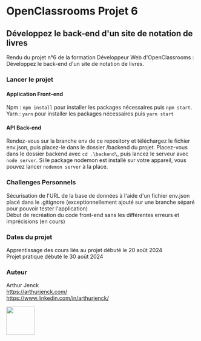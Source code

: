 # OpenClassrooms Projet 6

## Développez le back-end d'un site de notation de livres

Rendu du projet n°6 de la formation Développeur Web d'OpenClassrooms : Développez le back-end d'un site de notation de livres.

### Lancer le projet

#### Application Front-end

Npm : `npm install` pour installer les packages nécessaires puis `npm start`.  
Yarn : `yarn` pour installer les packages nécessaires puis `yarn start`

#### API Back-end

Rendez-vous sur la branche env de ce repository et téléchargez le fichier env.json, puis placez-le dans le dossier /backend du projet.
Placez-vous dans le dossier backend avec `cd .\backend\`, puis lancez le serveur avec `node server`. Si le package nodemon est installé sur votre appareil, vous pouvez lancer `nodemon server` à la place.

### Challenges Personnels

Sécurisation de l'URL de la base de données à l'aide d'un fichier env.json placé dans le .gitignore (exceptionnellement ajouté sur une branche séparé pour pouvoir tester l'application)  
Début de recréation du code front-end sans les différentes erreurs et imprécisions (en cours)

### Dates du projet

Apprentissage des cours liés au projet débuté le 20 août 2024  
Projet pratique débuté le 30 août 2024

### Auteur

Arthur Jenck  
https://arthurjenck.com/  
https://www.linkedin.com/in/arthurjenck/

<img src="https://i.ibb.co/grKRmmn/Logo-Jaune-PNG.png" width="75">
